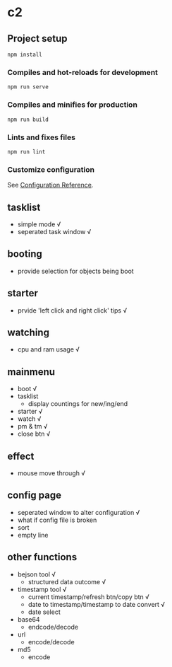 # c2

## Project setup
```
npm install
```

### Compiles and hot-reloads for development
```
npm run serve
```

### Compiles and minifies for production
```
npm run build
```

### Lints and fixes files
```
npm run lint
```

### Customize configuration
See [Configuration Reference](https://cli.vuejs.org/config/).

## tasklist
- simple mode   √
- seperated task window   √

## booting
- provide selection for objects being boot

## starter
- prvide 'left click and right click' tips  √

## watching
- cpu and ram usage √

## mainmenu
- boot  √
- tasklist
    - display countings for new/ing/end
- starter   √
- watch  √
- pm & tm   √
- close btn √

## effect
- mouse move through    √

## config page
- seperated window to alter configuration   √
- what if config file is broken
- sort
- empty line

## other functions
- bejson tool   √
    - structured data outcome   √
- timestamp tool    √
    - current timestamp/refresh btn/copy btn    √
    - date to timestamp/timestamp to date convert   √
    - date select
- base64
    - endcode/decode
- url
    - encode/decode
- md5
    - encode